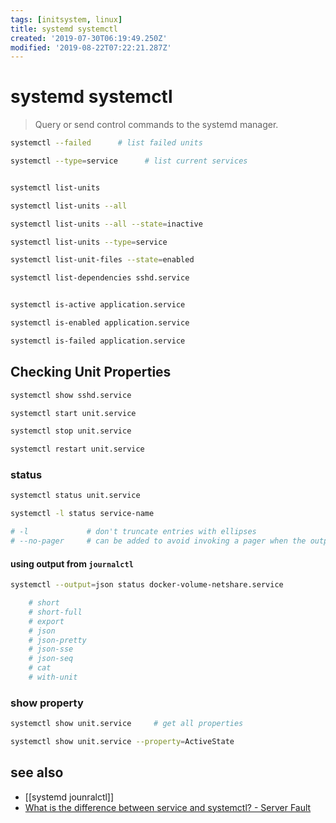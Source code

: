 ```yaml
---
tags: [initsystem, linux]
title: systemd systemctl
created: '2019-07-30T06:19:49.250Z'
modified: '2019-08-22T07:22:21.287Z'
---
```


# systemd systemctl

> Query or send control commands to the systemd manager.

```sh
systemctl --failed      # list failed units

systemctl --type=service      # list current services


systemctl list-units

systemctl list-units --all

systemctl list-units --all --state=inactive

systemctl list-units --type=service

systemctl list-unit-files --state=enabled

systemctl list-dependencies sshd.service


systemctl is-active application.service

systemctl is-enabled application.service

systemctl is-failed application.service
```

## Checking Unit Properties
```sh
systemctl show sshd.service
```

```sh
systemctl start unit.service

systemctl stop unit.service

systemctl restart unit.service
```

### status
```sh
systemctl status unit.service

systemctl -l status service-name

# -l             # don't truncate entries with ellipses
# --no-pager     # can be added to avoid invoking a pager when the output is an interactive terminal. 
```

#### using output from `journalctl`

```sh
systemctl --output=json status docker-volume-netshare.service

    # short
    # short-full
    # export
    # json
    # json-pretty
    # json-sse
    # json-seq
    # cat
    # with-unit
```

### show property
```sh
systemctl show unit.service     # get all properties

systemctl show unit.service --property=ActiveState
```

## see also
- [[systemd jounralctl]]
- [What is the difference between service and systemctl? - Server Fault](https://serverfault.com/questions/867322/what-is-the-difference-between-service-and-systemctl)
